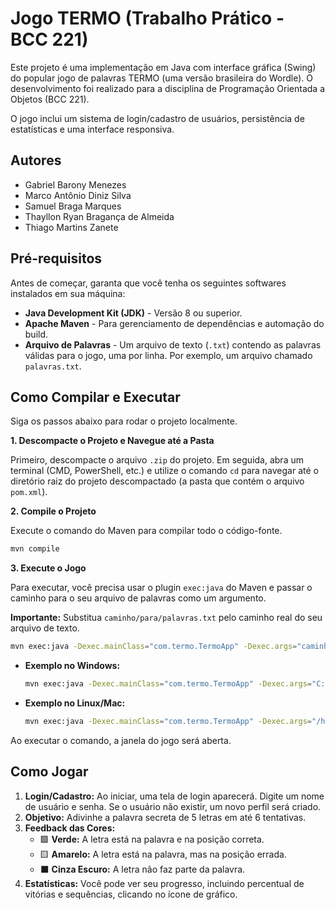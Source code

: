 # Jogo TERMO (Trabalho Prático - BCC 221)

Este projeto é uma implementação em Java com interface gráfica (Swing) do popular jogo de palavras TERMO (uma versão brasileira do Wordle). O desenvolvimento foi realizado para a disciplina de Programação Orientada a Objetos (BCC 221).

O jogo inclui um sistema de login/cadastro de usuários, persistência de estatísticas e uma interface responsiva.

## Autores

* Gabriel Barony Menezes
* Marco Antônio Diniz Silva
* Samuel Braga Marques
* Thayllon Ryan Bragança de Almeida
* Thiago Martins Zanete

## Pré-requisitos

Antes de começar, garanta que você tenha os seguintes softwares instalados em sua máquina:

* **Java Development Kit (JDK)** - Versão 8 ou superior.
* **Apache Maven** - Para gerenciamento de dependências e automação do build.
* **Arquivo de Palavras** - Um arquivo de texto (`.txt`) contendo as palavras válidas para o jogo, uma por linha. Por exemplo, um arquivo chamado `palavras.txt`.

## Como Compilar e Executar

Siga os passos abaixo para rodar o projeto localmente.

**1. Descompacte o Projeto e Navegue até a Pasta**

Primeiro, descompacte o arquivo `.zip` do projeto. Em seguida, abra um terminal (CMD, PowerShell, etc.) e utilize o comando `cd` para navegar até o diretório raiz do projeto descompactado (a pasta que contém o arquivo `pom.xml`).

**2. Compile o Projeto**

Execute o comando do Maven para compilar todo o código-fonte.
```bash
mvn compile
```

**3. Execute o Jogo**

Para executar, você precisa usar o plugin `exec:java` do Maven e passar o caminho para o seu arquivo de palavras como um argumento.

**Importante:** Substitua `caminho/para/palavras.txt` pelo caminho real do seu arquivo de texto.

```bash
mvn exec:java -Dexec.mainClass="com.termo.TermoApp" -Dexec.args="caminho/para/palavras.txt"
```

* **Exemplo no Windows:**
    ```bash
    mvn exec:java -Dexec.mainClass="com.termo.TermoApp" -Dexec.args="C:\Users\SeuUsuario\Documentos\palavras.txt"
    ```
* **Exemplo no Linux/Mac:**
    ```bash
    mvn exec:java -Dexec.mainClass="com.termo.TermoApp" -Dexec.args="/home/seu-usuario/documentos/palavras.txt"
    ```

Ao executar o comando, a janela do jogo será aberta.

## Como Jogar

1.  **Login/Cadastro:** Ao iniciar, uma tela de login aparecerá. Digite um nome de usuário e senha. Se o usuário não existir, um novo perfil será criado.
2.  **Objetivo:** Adivinhe a palavra secreta de 5 letras em até 6 tentativas.
3.  **Feedback das Cores:**
    * 🟩 **Verde:** A letra está na palavra e na posição correta.
    * 🟨 **Amarelo:** A letra está na palavra, mas na posição errada.
    * ⬛ **Cinza Escuro:** A letra não faz parte da palavra.
4.  **Estatísticas:** Você pode ver seu progresso, incluindo percentual de vitórias e sequências, clicando no ícone de gráfico.

